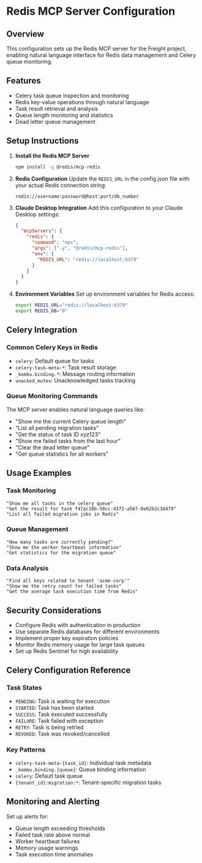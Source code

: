 # Redis MCP Server Configuration

## Overview
This configuration sets up the Redis MCP server for the Freight project, enabling natural language interface for Redis data management and Celery queue monitoring.

## Features
- Celery task queue inspection and monitoring
- Redis key-value operations through natural language
- Task result retrieval and analysis
- Queue length monitoring and statistics
- Dead letter queue management

## Setup Instructions

1. **Install the Redis MCP Server**
   ```bash
   npm install -g @redis/mcp-redis
   ```

2. **Redis Configuration**
   Update the `REDIS_URL` in the config.json file with your actual Redis connection string:
   ```
   redis://username:password@host:port/db_number
   ```

3. **Claude Desktop Integration**
   Add this configuration to your Claude Desktop settings:
   ```json
   {
     "mcpServers": {
       "redis": {
         "command": "npx",
         "args": ["-y", "@redis/mcp-redis"],
         "env": {
           "REDIS_URL": "redis://localhost:6379"
         }
       }
     }
   }
   ```

4. **Environment Variables**
   Set up environment variables for Redis access:
   ```bash
   export REDIS_URL="redis://localhost:6379"
   export REDIS_DB="0"
   ```

## Celery Integration

### Common Celery Keys in Redis
- `celery`: Default queue for tasks
- `celery-task-meta-*`: Task result storage
- `_kombu.binding.*`: Message routing information
- `unacked_mutex`: Unacknowledged tasks tracking

### Queue Monitoring Commands
The MCP server enables natural language queries like:

- "Show me the current Celery queue length"
- "List all pending migration tasks"
- "Get the status of task ID xyz123"
- "Show me failed tasks from the last hour"
- "Clear the dead letter queue"
- "Get queue statistics for all workers"

## Usage Examples

### Task Monitoring
```
"Show me all tasks in the celery queue"
"Get the result for task f47ac10b-58cc-4372-a567-0e02b2c3d479"
"List all failed migration jobs in Redis"
```

### Queue Management
```
"How many tasks are currently pending?"
"Show me the worker heartbeat information"
"Get statistics for the migration queue"
```

### Data Analysis
```
"Find all keys related to tenant 'acme-corp'"
"Show me the retry count for failed tasks"
"Get the average task execution time from Redis"
```

## Security Considerations

- Configure Redis with authentication in production
- Use separate Redis databases for different environments
- Implement proper key expiration policies
- Monitor Redis memory usage for large task queues
- Set up Redis Sentinel for high availability

## Celery Configuration Reference

### Task States
- `PENDING`: Task is waiting for execution
- `STARTED`: Task has been started
- `SUCCESS`: Task executed successfully
- `FAILURE`: Task failed with exception
- `RETRY`: Task is being retried
- `REVOKED`: Task was revoked/cancelled

### Key Patterns
- `celery-task-meta-{task_id}`: Individual task metadata
- `_kombu.binding.{queue}`: Queue binding information
- `celery`: Default task queue
- `{tenant_id}:migration:*`: Tenant-specific migration tasks

## Monitoring and Alerting

Set up alerts for:
- Queue length exceeding thresholds
- Failed task rate above normal
- Worker heartbeat failures
- Memory usage warnings
- Task execution time anomalies
